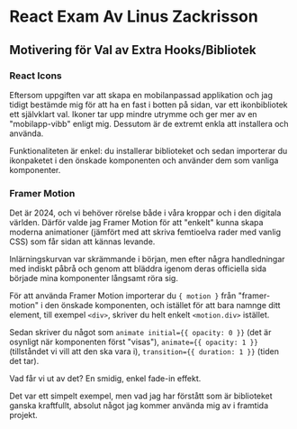 # React Exam Av Linus Zackrisson

## Motivering för Val av Extra Hooks/Bibliotek

### React Icons

Eftersom uppgiften var att skapa en mobilanpassad applikation och jag tidigt bestämde mig för att ha en fast i botten på sidan, var ett ikonbibliotek ett självklart val. Ikoner tar upp mindre utrymme och ger mer av en "mobilapp-vibb" enligt mig. Dessutom är de extremt enkla att installera och använda.

Funktionaliteten är enkel: du installerar biblioteket och sedan importerar du ikonpaketet i den önskade komponenten och använder dem som vanliga komponenter.

### Framer Motion

Det är 2024, och vi behöver rörelse både i våra kroppar och i den digitala världen. Därför valde jag Framer Motion för att "enkelt" kunna skapa moderna animationer (jämfört med att skriva femtioelva rader med vanlig CSS) som får sidan att kännas levande.

Inlärningskurvan var skrämmande i början, men efter några handledningar med indiskt påbrå och genom att bläddra igenom deras officiella sida började mina komponenter långsamt röra sig. 

För att använda Framer Motion importerar du `{ motion }` från "framer-motion" i den önskade komponenten, och istället för att bara namnge ditt element, till exempel `<div>`, skriver du helt enkelt `<motion.div>` istället.

Sedan skriver du något som `animate initial={{ opacity: 0 }}` (det är osynligt när komponenten först "visas"), `animate={{ opacity: 1 }}` (tillståndet vi vill att den ska vara i), `transition={{ duration: 1 }}` (tiden det tar).

Vad får vi ut av det? En smidig, enkel fade-in effekt.

Det var ett simpelt exempel, men vad jag har förstått som är biblioteket ganska kraftfullt, absolut något jag kommer använda mig av i framtida projekt.





